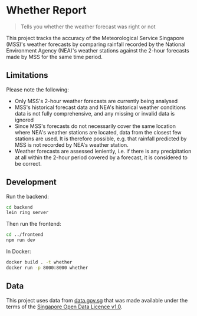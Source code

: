 # Whether Report

> Tells you whether the weather forecast was right or not

This project tracks the accuracy of the Meteorological Service Singapore (MSS)'s weather forecasts by comparing rainfall recorded by the National Environment Agency (NEA)'s weather stations against the 2-hour forecasts made by MSS for the same time period.

## Limitations

Please note the following:

- Only MSS's 2-hour weather forecasts are currently being analysed
- MSS's historical forecast data and NEA's historical weather conditions data is not fully comprehensive, and any missing or invalid data is ignored
- Since MSS's forecasts do not necessarily cover the same location where  NEA's weather stations are located, data from the closest few stations are used. It is therefore possible, e.g. that rainfall predicted by MSS is not recorded by NEA's weather station.
- Weather forecasts are assessed leniently, i.e. if there is any precipitation at all within the 2-hour period covered by a forecast, it is considered to be correct.

## Development

Run the backend:

```bash
cd backend
lein ring server
```

Then run the frontend:

```bash
cd ../frontend
npm run dev
```

In Docker:

```bash
docker build . -t whether
docker run -p 8000:8000 whether
```

## Data

This project uses data from [data.gov.sg](https://data.gov.sg) that was made available under the terms of the [Singapore Open Data Licence v1.0](https://data.gov.sg/open-data-licence).
